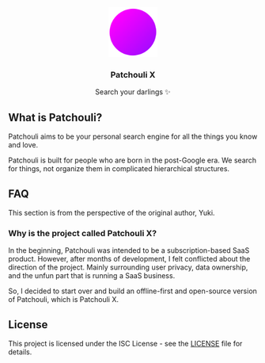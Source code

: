 <div align="center">
  <img src="resources/icon.png" alt="Logo" width="100" height="100">

  <h3 align="center">Patchouli X</h3>

  <p align="center">
    Search your darlings ✨
  </p>
</div>

## What is Patchouli?

Patchouli aims to be your personal search engine for all the things you know and love.

Patchouli is built for people who are born in the post-Google era.
We search for things, not organize them in complicated hierarchical structures.

## FAQ

This section is from the perspective of the original author, Yuki.

### Why is the project called Patchouli X?

In the beginning, Patchouli was intended to be a subscription-based SaaS product.
However, after months of development, I felt conflicted about the direction of the project.
Mainly surrounding user privacy, data ownership, and the unfun part that is running a SaaS business.

So, I decided to start over and build an offline-first and open-source version of Patchouli, which is Patchouli X.

## License

This project is licensed under the ISC License - see the [LICENSE](LICENSE) file for details.
